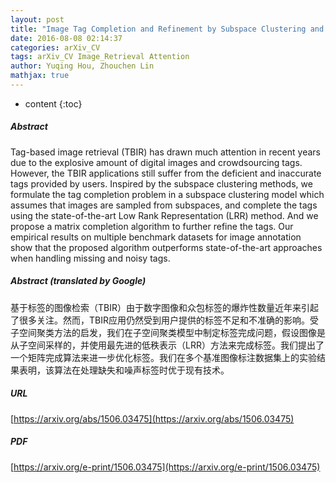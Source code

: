 ```yaml
---
layout: post
title: "Image Tag Completion and Refinement by Subspace Clustering and Matrix Completion"
date: 2016-08-08 02:14:37
categories: arXiv_CV
tags: arXiv_CV Image_Retrieval Attention
author: Yuqing Hou, Zhouchen Lin
mathjax: true
---
```


* content
{:toc}

##### Abstract
Tag-based image retrieval (TBIR) has drawn much attention in recent years due to the explosive amount of digital images and crowdsourcing tags. However, the TBIR applications still suffer from the deficient and inaccurate tags provided by users. Inspired by the subspace clustering methods, we formulate the tag completion problem in a subspace clustering model which assumes that images are sampled from subspaces, and complete the tags using the state-of-the-art Low Rank Representation (LRR) method. And we propose a matrix completion algorithm to further refine the tags. Our empirical results on multiple benchmark datasets for image annotation show that the proposed algorithm outperforms state-of-the-art approaches when handling missing and noisy tags.

##### Abstract (translated by Google)
基于标签的图像检索（TBIR）由于数字图像和众包标签的爆炸性数量近年来引起了很多关注。然而，TBIR应用仍然受到用户提供的标签不足和不准确的影响。受子空间聚类方法的启发，我们在子空间聚类模型中制定标签完成问题，假设图像是从子空间采样的，并使用最先进的低秩表示（LRR）方法来完成标签。我们提出了一个矩阵完成算法来进一步优化标签。我们在多个基准图像标注数据集上的实验结果表明，该算法在处理缺失和噪声标签时优于现有技术。

##### URL
[https://arxiv.org/abs/1506.03475](https://arxiv.org/abs/1506.03475)

##### PDF
[https://arxiv.org/e-print/1506.03475](https://arxiv.org/e-print/1506.03475)

